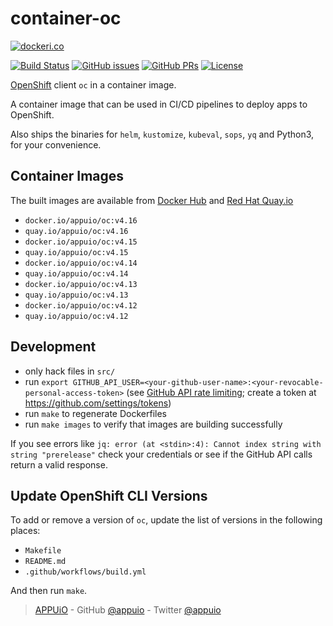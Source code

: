 # container-oc

[![dockeri.co](http://dockeri.co/image/appuio/oc)](https://hub.docker.com/r/appuio/oc/)

[![Build Status](https://img.shields.io/docker/cloud/build/appuio/oc.svg)](https://hub.docker.com/r/appuio/oc/builds
) [![GitHub issues](https://img.shields.io/github/issues-raw/appuio/container-oc.svg)](https://github.com/appuio/container-oc/issues
) [![GitHub PRs](https://img.shields.io/github/issues-pr-raw/appuio/container-oc.svg)](https://github.com/appuio/container-oc/pulls
) [![License](https://img.shields.io/github/license/appuio/container-oc.svg)](https://github.com/appuio/container-oc/blob/master/LICENSE)

[OpenShift][] client `oc` in a container image.

A container image that can be used in CI/CD pipelines to deploy apps to OpenShift.

Also ships the binaries for `helm`, `kustomize`, `kubeval`, `sops`, `yq` and Python3, for your convenience.

## Container Images

The built images are available from [Docker Hub][hub] and [Red Hat Quay.io][quay]

- `docker.io/appuio/oc:v4.16`
- `quay.io/appuio/oc:v4.16`
- `docker.io/appuio/oc:v4.15`
- `quay.io/appuio/oc:v4.15`
- `docker.io/appuio/oc:v4.14`
- `quay.io/appuio/oc:v4.14`
- `docker.io/appuio/oc:v4.13`
- `quay.io/appuio/oc:v4.13`
- `docker.io/appuio/oc:v4.12`
- `quay.io/appuio/oc:v4.12`

## Development

- only hack files in `src/`
- run `export GITHUB_API_USER=<your-github-user-name>:<your-revocable-personal-access-token>`
  (see [GitHub API rate limiting][api-limit]; create a token at https://github.com/settings/tokens)
- run `make` to regenerate Dockerfiles
- run `make images` to verify that images are building successfully

If you see errors like `jq: error (at <stdin>:4): Cannot index string with string "prerelease"` check your credentials or see if the GitHub API calls return a valid response.

## Update OpenShift CLI Versions

To add or remove a version of `oc`, update the list of versions in the following places:

- `Makefile`
- `README.md`
- `.github/workflows/build.yml`

And then run `make`.

> [APPUiO](https://appuio.ch) -
> GitHub [@appuio](https://github.com/appuio) -
> Twitter [@appuio](https://twitter.com/appuio)

[hub]: https://hub.docker.com/r/appuio/oc/tags
[quay]: https://quay.io/repository/appuio/oc?tab=tags
[OpenShift]: https://github.com/openshift/origin
[api-limit]: https://developer.github.com/v3/#rate-limiting
[seiso]: https://github.com/appuio/seiso
